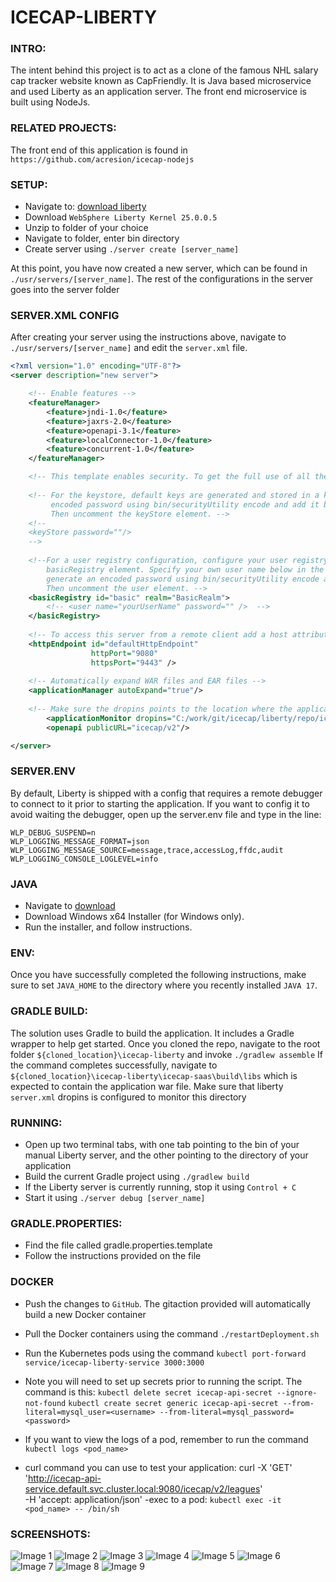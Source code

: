 # ICECAP-LIBERTY

### INTRO:

The intent behind this project is to act as a clone of the famous NHL salary cap tracker website known as CapFriendly. It is Java based microservice and used Liberty as an application server. The front end microservice is built using NodeJs.

### RELATED PROJECTS:

The front end of this application is found in `https://github.com/acresion/icecap-nodejs`

### SETUP:

- Navigate to: [download liberty ](https://www.ibm.com/support/pages/websphere-liberty-developers)
- Download `WebSphere Liberty Kernel 25.0.0.5`
- Unzip to folder of your choice
- Navigate to folder, enter bin directory
- Create server using `./server create [server_name]`

At this point, you have now created a new server, which can be found in `./usr/servers/[server_name]`. The rest of the configurations in the server goes into the server folder

### SERVER.XML CONFIG

After creating your server using the instructions above, navigate to `./usr/servers/[server_name]` and edit the `server.xml` file.

```xml
<?xml version="1.0" encoding="UTF-8"?>
<server description="new server">

    <!-- Enable features -->
    <featureManager>
        <feature>jndi-1.0</feature>
		<feature>jaxrs-2.0</feature>
		<feature>openapi-3.1</feature>
		<feature>localConnector-1.0</feature>
		<feature>concurrent-1.0</feature>
    </featureManager>

    <!-- This template enables security. To get the full use of all the capabilities, a keystore and user registry are required. -->
    
    <!-- For the keystore, default keys are generated and stored in a keystore. To provide the keystore password, generate an 
         encoded password using bin/securityUtility encode and add it below in the password attribute of the keyStore element. 
         Then uncomment the keyStore element. -->
    <!--
    <keyStore password=""/> 
    -->
    
    <!--For a user registry configuration, configure your user registry. For example, configure a basic user registry using the
        basicRegistry element. Specify your own user name below in the name attribute of the user element. For the password, 
        generate an encoded password using bin/securityUtility encode and add it in the password attribute of the user element. 
        Then uncomment the user element. -->
    <basicRegistry id="basic" realm="BasicRealm"> 
        <!-- <user name="yourUserName" password="" />  --> 
    </basicRegistry>
    
    <!-- To access this server from a remote client add a host attribute to the following element, e.g. host="*" -->
    <httpEndpoint id="defaultHttpEndpoint"
                  httpPort="9080"
                  httpsPort="9443" />
                  
    <!-- Automatically expand WAR files and EAR files -->
    <applicationManager autoExpand="true"/>
	
	<!-- Make sure the dropins points to the location where the application war is rebuilt -->
		<applicationMonitor dropins="C:/work/git/icecap/liberty/repo/icecap-liberty/icecap-saas/build/libs" updateTrigger="mbean"/>
		<openapi publicURL="icecap/v2"/>

</server>

```

### SERVER.ENV

By default, Liberty is shipped with a config that requires a remote debugger to connect to it prior to starting the application. If you want to config it to avoid waiting the debugger, open up the server.env file and type in the line:

```properties
WLP_DEBUG_SUSPEND=n
WLP_LOGGING_MESSAGE_FORMAT=json
WLP_LOGGING_MESSAGE_SOURCE=message,trace,accessLog,ffdc,audit
WLP_LOGGING_CONSOLE_LOGLEVEL=info
```

### JAVA

- Navigate to [download](https://www.oracle.com/java/technologies/javase/jdk17-archive-downloads.html)
- Download Windows x64 Installer (for Windows only).
- Run the installer, and follow instructions.

### ENV:

Once you have successfully completed the following instructions, make sure to set `JAVA_HOME` to the directory where you recently installed `JAVA 17`. 

### GRADLE BUILD:

The solution uses Gradle to build the application. It includes a Gradle wrapper to help get started. Once you cloned the repo, navigate to the root folder `${cloned_location}\icecap-liberty` and invoke `./gradlew assemble` If the command completes  successfully, navigate to `${cloned_location}\icecap-liberty\icecap-saas\build\libs` which is expected to contain the application war file. Make sure that liberty `server.xml` dropins is configured to monitor this directory 

### RUNNING:

- Open up two terminal tabs, with one tab pointing to the bin of your manual Liberty server, and the other pointing to the directory of your application
- Build the current Gradle project using `./gradlew build`
- If the Liberty server is currently running, stop it using `Control + C`
- Start it using `./server debug [server_name]`

### GRADLE.PROPERTIES:

- Find the file called gradle.properties.template
- Follow the instructions provided on the file

### DOCKER
- Push the changes to `GitHub`. The gitaction provided will automatically build a new Docker container
- Pull the Docker containers using the command `./restartDeployment.sh`
- Run the Kubernetes pods using the command `kubectl port-forward service/icecap-liberty-service 3000:3000`
- Note you will need to set up secrets prior to running the script. The command is this:
	`kubectl delete secret icecap-api-secret --ignore-not-found`
    `kubectl create secret generic icecap-api-secret --from-literal=mysql_user=<username> --from-literal=mysql_password=<password>`
- If you want to view the logs of a pod, remember to run the command `kubectl logs <pod_name>`

- curl command you can use to test your application:
curl -X 'GET' \
  'http://icecap-api-service.default.svc.cluster.local:9080/icecap/v2/leagues' \
  -H 'accept: application/json'
-exec to a pod:
	`kubectl exec -it <pod_name> -- /bin/sh`






### SCREENSHOTS:
![Image 1](Images/screenshot1.png)
![Image 2](Images/screenshot2.png)
![Image 3](Images/screenshot3.png)
![Image 4](Images/screenshot4.png)
![Image 5](Images/screenshot5.png)
![Image 6](Images/screenshot6.png)
![Image 7](Images/screenshot7.png)
![Image 8](Images/screenshot8.png)
![Image 9](Images/screenshot9.png)
